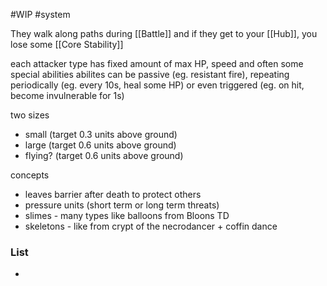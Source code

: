 #WIP 
#system 

They walk along paths during [[Battle]] and if they get to your [[Hub]], you lose some [[Core Stability]]

each attacker type has fixed amount of max HP, speed and often some special abilities
abilites can be passive (eg. resistant fire), repeating periodically (eg. every 10s, heal some HP) or even triggered (eg. on hit, become invulnerable for 1s)

two sizes
- small (target 0.3 units above ground)
- large (target 0.6 units above ground)
- flying? (target 0.6 units above ground)

concepts
- leaves barrier after death to protect others
- pressure units (short term or long term threats) 
- slimes - many types like balloons from Bloons TD
- skeletons - like from crypt of the necrodancer + coffin dance

### List
- 